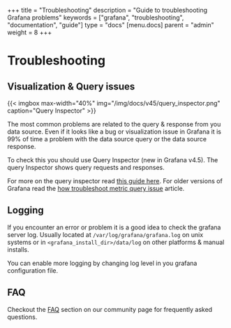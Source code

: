 +++
title = "Troubleshooting"
description = "Guide to troubleshooting Grafana problems"
keywords = ["grafana", "troubleshooting", "documentation", "guide"]
type = "docs"
[menu.docs]
parent = "admin"
weight = 8
+++


# Troubleshooting

## Visualization & Query issues

{{< imgbox max-width="40%" img="/img/docs/v45/query_inspector.png" caption="Query Inspector" >}}

The most common problems are related to the query & response from you data source. Even if it looks
like a bug or visualization issue in Grafana it is 99% of time a problem with the data source query or
the data source response.

To check this you should use Query Inspector (new in Grafana v4.5). The query Inspector shows query requests and responses.

For more on the query inspector read [this guide here](https://community.grafana.com/t/using-grafanas-query-inspector-to-troubleshoot-issues/2630). For
older versions of Grafana read the [how troubleshoot metric query issue](https://community.grafana.com/t/how-to-troubleshoot-metric-query-issues/50/2) article.

## Logging

If you encounter an error or problem it is a good idea to check the grafana server log. Usually
located at `/var/log/grafana/grafana.log` on unix systems or in `<grafana_install_dir>/data/log` on
other platforms & manual installs.

You can enable more logging by changing log level in you grafana configuration file.

## FAQ

Checkout the [FAQ](https://community.grafana.com/c/howto/faq) section on our community page for frequently
asked questions.

